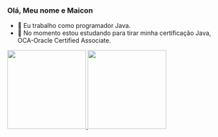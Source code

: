 ### Olá, Meu nome e Maicon 
- 🔭 Eu trabalho como programador Java.
- 🌱 No momento estou estudando para  tirar minha certificação  Java, OCA-Oracle Certified Associate.
 <div>
  <a href="https://github.com/MaiconGSilva">
  <img height="180em" src="https://github-readme-stats.vercel.app/api?username=MaiconGSilva&show_icons=true&theme=dracula&include_all_commits=true&count_private=true"/>
  <img height="180em" src="https://github-readme-stats.vercel.app/api/top-langs/?username=MaiconGSilva&layout=compact&langs_count=7&theme=dark"/>
</div>
